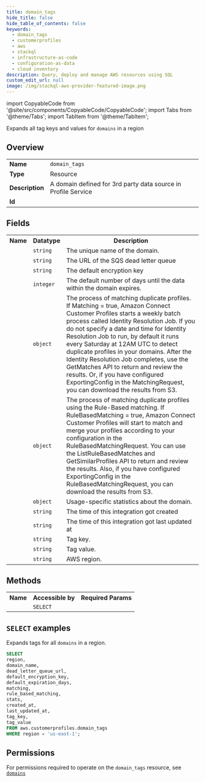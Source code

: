 ```yaml
---
title: domain_tags
hide_title: false
hide_table_of_contents: false
keywords:
  - domain_tags
  - customerprofiles
  - aws
  - stackql
  - infrastructure-as-code
  - configuration-as-data
  - cloud inventory
description: Query, deploy and manage AWS resources using SQL
custom_edit_url: null
image: /img/stackql-aws-provider-featured-image.png
---
```


import CopyableCode from '@site/src/components/CopyableCode/CopyableCode';
import Tabs from '@theme/Tabs';
import TabItem from '@theme/TabItem';

Expands all tag keys and values for <code>domains</code> in a region

## Overview
<table>
<tbody>
<tr><td><b>Name</b></td><td><code>domain_tags</code></td></tr>
<tr><td><b>Type</b></td><td>Resource</td></tr>
<tr><td><b>Description</b></td><td>A domain defined for 3rd party data source in Profile Service</td></tr>
<tr><td><b>Id</b></td><td><CopyableCode code="aws.customerprofiles.domain_tags" /></td></tr>
</tbody>
</table>

## Fields
<table>
<tbody>
<tr><th>Name</th><th>Datatype</th><th>Description</th></tr><tr><td><CopyableCode code="domain_name" /></td><td><code>string</code></td><td>The unique name of the domain.</td></tr>
<tr><td><CopyableCode code="dead_letter_queue_url" /></td><td><code>string</code></td><td>The URL of the SQS dead letter queue</td></tr>
<tr><td><CopyableCode code="default_encryption_key" /></td><td><code>string</code></td><td>The default encryption key</td></tr>
<tr><td><CopyableCode code="default_expiration_days" /></td><td><code>integer</code></td><td>The default number of days until the data within the domain expires.</td></tr>
<tr><td><CopyableCode code="matching" /></td><td><code>object</code></td><td>The process of matching duplicate profiles. If Matching = true, Amazon Connect Customer Profiles starts a weekly batch process called Identity Resolution Job. If you do not specify a date and time for Identity Resolution Job to run, by default it runs every Saturday at 12AM UTC to detect duplicate profiles in your domains. After the Identity Resolution Job completes, use the GetMatches API to return and review the results. Or, if you have configured ExportingConfig in the MatchingRequest, you can download the results from S3.</td></tr>
<tr><td><CopyableCode code="rule_based_matching" /></td><td><code>object</code></td><td>The process of matching duplicate profiles using the Rule-Based matching. If RuleBasedMatching = true, Amazon Connect Customer Profiles will start to match and merge your profiles according to your configuration in the RuleBasedMatchingRequest. You can use the ListRuleBasedMatches and GetSimilarProfiles API to return and review the results. Also, if you have configured ExportingConfig in the RuleBasedMatchingRequest, you can download the results from S3.</td></tr>
<tr><td><CopyableCode code="stats" /></td><td><code>object</code></td><td>Usage-specific statistics about the domain.</td></tr>
<tr><td><CopyableCode code="created_at" /></td><td><code>string</code></td><td>The time of this integration got created</td></tr>
<tr><td><CopyableCode code="last_updated_at" /></td><td><code>string</code></td><td>The time of this integration got last updated at</td></tr>
<tr><td><CopyableCode code="tag_key" /></td><td><code>string</code></td><td>Tag key.</td></tr>
<tr><td><CopyableCode code="tag_value" /></td><td><code>string</code></td><td>Tag value.</td></tr>
<tr><td><CopyableCode code="region" /></td><td><code>string</code></td><td>AWS region.</td></tr>
</tbody>
</table>

## Methods

<table>
<tbody>
  <tr>
    <th>Name</th>
    <th>Accessible by</th>
    <th>Required Params</th>
  </tr>
  <tr>
    <td><CopyableCode code="list_resources" /></td>
    <td><code>SELECT</code></td>
    <td><CopyableCode code="region" /></td>
  </tr>
</tbody>
</table>

## `SELECT` examples
Expands tags for all <code>domains</code> in a region.
```sql
SELECT
region,
domain_name,
dead_letter_queue_url,
default_encryption_key,
default_expiration_days,
matching,
rule_based_matching,
stats,
created_at,
last_updated_at,
tag_key,
tag_value
FROM aws.customerprofiles.domain_tags
WHERE region = 'us-east-1';
```


## Permissions

For permissions required to operate on the <code>domain_tags</code> resource, see <a href="/services/customerprofiles/domains/#permissions"><code>domains</code></a>

